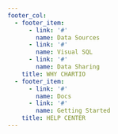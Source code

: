 ```yaml
---
footer_col:
  - footer_item:
      - link: '#'
        name: Data Sources
      - link: '#'
        name: Visual SQL
      - link: '#'
        name: Data Sharing
    title: WHY CHARTIO
  - footer_item:
      - link: '#'
        name: Docs
      - link: '#'
        name: Getting Started
    title: HELP CENTER
---
```


